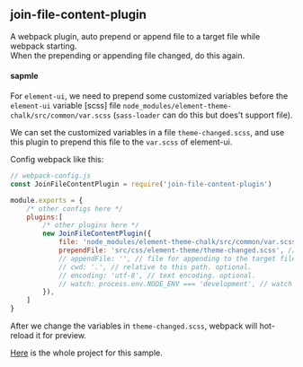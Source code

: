 ## join-file-content-plugin
A webpack plugin, auto prepend or append file to a target file while webpack starting.    
When the prepending or appending file changed, do this again.

#### sapmle
For `element-ui`, we need to prepend some customized variables before the `element-ui` variable [scss] file `node_modules/element-theme-chalk/src/common/var.scss` (`sass-loader` can do this but does't support file).    

We can set the customized variables in a file `theme-changed.scss`, and use this plugin to prepend this file to the `var.scss` of element-ui.    

Config webpack like this:

````js
// webpack-config.js
const JoinFileContentPlugin = require('join-file-content-plugin')

module.exports = {
    /* other configs here */
    plugins:[
        /* other plugins here */
        new JoinFileContentPlugin({
            file: 'node_modules/element-theme-chalk/src/common/var.scss', // target file for changing.
            prependFile: 'src/css/element-theme/theme-changed.scss', // file for prepending before the target file. optional.
            // appendFile: '', // file for appending to the target file. optional.
            // cwd: '.', // relative to this path. optional.
            // encoding: 'utf-8', // text encoding. optional.
            // watch: process.env.NODE_ENV === 'development', // watch file changing. optional
        }),
    ]
}
````

After we change the variables in `theme-changed.scss`, webpack will hot-reload it for preview.

[Here](https://github.com/hzsrc/vue-element-ui-scaffold-webpack4) is the whole project for this sample.
